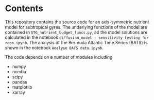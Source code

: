 # Contents

This repository contains the source code for an axis-symmetric nutrient model for subtropical gyres. The underlying functions of the model are contained in `STG_nutrient_budget_funcs.py`, ad the model solutions are calculated in the notebook `diffusion_model - sensitivity testing for repo.ipynb`. The analysis of the Bermuda Atlantic Time Series (BATS) is shown in the notebook `Analyse BATS data.ipynb`.

The code depends on a number of modules including
- numpy
- numba
- scipy
- pandas
- matplotlib
- xarray
